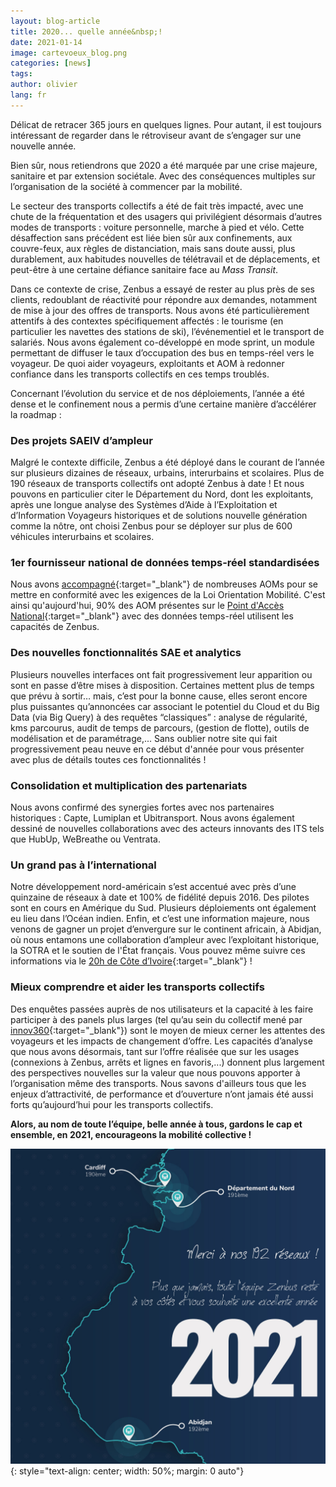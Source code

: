 ```yaml
---
layout: blog-article
title: 2020... quelle année&nbsp;!
date: 2021-01-14
image: cartevoeux_blog.png
categories: [news]
tags:
author: olivier
lang: fr
---
```


Délicat de retracer 365 jours en quelques lignes. Pour autant, il est toujours intéressant de regarder dans le rétroviseur avant de s’engager sur une nouvelle année.

Bien sûr, nous retiendrons que 2020 a été marquée par une crise majeure, sanitaire et par extension sociétale. Avec des conséquences multiples sur l’organisation de la société à commencer par la mobilité.

Le secteur des transports collectifs a été de fait très impacté, avec une chute de la fréquentation et des usagers qui privilégient désormais d’autres modes de transports&nbsp;: voiture personnelle, marche à pied et vélo. Cette désaffection sans précédent est liée bien sûr aux confinements, aux couvre-feux, aux règles de distanciation, mais sans doute aussi, plus durablement, aux habitudes nouvelles de télétravail et de déplacements, et peut-être à une certaine défiance sanitaire face au *Mass Transit*.

Dans ce contexte de crise, Zenbus a essayé de rester au plus près de ses clients, redoublant de réactivité pour répondre aux demandes, notamment de mise à jour des offres de transports. Nous avons été particulièrement attentifs à des contextes spécifiquement affectés&nbsp;: le tourisme (en particulier les navettes des stations de ski), l’événementiel et le transport de salariés. Nous avons également co-développé en mode sprint, un module permettant de diffuser le taux d’occupation des bus en temps-réel vers le voyageur. De quoi aider voyageurs, exploitants et AOM à redonner confiance dans les transports collectifs en ces temps troublés.

Concernant l’évolution du service et de nos déploiements, l’année a été dense et le confinement nous a permis d’une certaine manière d’accélérer la roadmap&nbsp;:

### Des projets SAEIV d’ampleur
Malgré le contexte difficile, Zenbus a été déployé dans le courant de l’année sur plusieurs dizaines de réseaux, urbains, interurbains et scolaires. Plus de 190 réseaux de transports collectifs ont adopté Zenbus à date&nbsp;! Et nous pouvons en particulier citer le Département du Nord, dont les exploitants, après une longue analyse des Systèmes d’Aide à l’Exploitation et d’Information Voyageurs historiques et de solutions nouvelle génération comme la nôtre, ont choisi Zenbus pour se déployer sur plus de 600 véhicules interurbains et scolaires. 

### 1er fournisseur national de données temps-réel standardisées
Nous avons [accompagné](https://zenbus.fr/LOM.pdf){:target="_blank"} de nombreuses AOMs pour se mettre en conformité avec les exigences de la Loi Orientation Mobilité. 
C'est ainsi qu'aujourd'hui, 90% des AOM présentes sur le [Point d'Accès National](https://transport.data.gouv.fr/datasets?filter=has_realtime&type=public-transit){:target="_blank"} avec des données temps-réel utilisent les capacités de Zenbus.

### Des nouvelles fonctionnalités SAE et analytics
Plusieurs nouvelles interfaces ont fait progressivement leur apparition ou sont en passe d’être mises à disposition. Certaines mettent plus de temps que prévu à sortir… mais, c’est pour la bonne cause, elles seront encore plus puissantes qu’annoncées car associant le potentiel du Cloud et du Big Data (via Big Query) à des requêtes “classiques”&nbsp;: analyse de régularité, kms parcourus, audit de temps de parcours, (gestion de flotte), outils de modélisation et de paramétrage,... Sans oublier notre site qui fait progressivement peau neuve en ce début d'année pour vous présenter avec plus de détails toutes ces fonctionnalités&nbsp;!

### Consolidation et multiplication des partenariats
Nous avons confirmé des synergies fortes avec nos partenaires historiques&nbsp;: Capte, Lumiplan et Ubitransport. Nous avons également dessiné de nouvelles collaborations avec des acteurs innovants des ITS tels que HubUp, WeBreathe ou Ventrata.

### Un grand pas à l’international
Notre développement nord-américain s’est accentué avec près d’une quinzaine de réseaux à date et 100% de fidélité depuis 2016. Des pilotes sont en cours en Amérique du Sud. Plusieurs déploiements ont également eu lieu dans l’Océan indien.
Enfin, et c’est une information majeure, nous venons de gagner un projet d’envergure sur le continent africain, à Abidjan, où nous entamons une collaboration d’ampleur avec l’exploitant historique, la SOTRA et le soutien de l'État français. Vous pouvez même suivre ces informations via le [20h de Côte d’Ivoire](https://www.youtube.com/watch?t=1496&v=wLMIjvxkiO8){:target="_blank"}&nbsp;!

### Mieux comprendre et aider les transports collectifs
Des enquêtes passées auprès de nos utilisateurs et la capacité à les faire participer à des panels plus larges (tel qu’au sein du collectif mené par [innov360](https://www.lemonde.fr/economie/article/2020/10/07/moins-de-deplacements-plus-de-teletravail-la-crise-ancre-de-nouvelles-habitudes-en-ile-de-france_6055050_3234.html){:target="_blank"}) sont le moyen de mieux cerner les attentes des voyageurs et les impacts de changement d’offre.
Les capacités d’analyse que nous avons désormais, tant sur l’offre réalisée que sur les usages (connexions à Zenbus, arrêts et lignes en favoris,...) donnent plus largement des perspectives nouvelles sur la valeur que nous pouvons apporter à l’organisation même des transports. Nous savons d'ailleurs tous que les enjeux d’attractivité, de performance et d’ouverture n’ont jamais été aussi forts qu’aujourd’hui pour les transports collectifs.

**Alors, au nom de toute l’équipe, belle année à tous, gardons le cap et ensemble, en 2021, encourageons la mobilité collective&nbsp;!**

![Carte de voeux Zenbus](/assets/img/blog/cartedevoeux2021.jpg)
{: style="text-align: center; width: 50%; margin: 0 auto"}
